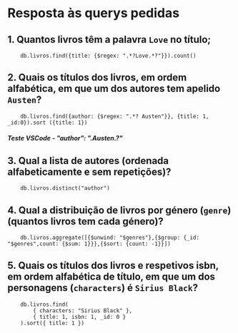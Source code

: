 # Resposta às querys pedidas

## 1. Quantos livros têm a palavra `Love` no título;
```    
    db.livros.find({title: {$regex: ".*?Love.*?"}}).count()
```    

## 2. Quais os títulos dos livros, em ordem alfabética, em que um dos autores tem apelido `Austen`?
```    
    db.livros.find({author: {$regex: ".*? Austen"}}, {title: 1, _id:0}).sort ({title: 1})
```    
##### Teste VSCode - "author": ".*Austen.*?" 

## 3. Qual a lista de autores (ordenada alfabeticamente e sem repetições)? 
```    
    db.livros.distinct("author")
```    

## 4. Qual a distribuição de livros por género (`genre`) (quantos livros tem cada género)?
```    
    db.livros.aggregate([{$unwind: "$genres"},{$group: {_id: "$genres",count: {$sum: 1}}},{$sort: {count: -1}}])
```    

## 5. Quais os títulos dos livros e respetivos isbn, em ordem alfabética de título, em que um dos personagens (`characters`) é `Sirius Black`?
```    
    db.livros.find(
        { characters: "Sirius Black" },
        { title: 1, isbn: 1, _id: 0 }
    ).sort({ title: 1 })
```    